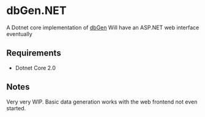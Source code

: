 # dbGen.NET
A Dotnet core implementation of [dbGen](https://github.com/jack775544/dbGen)
Will have an ASP.NET web interface eventually

## Requirements
* Dotnet Core 2.0

## Notes
Very very WIP. Basic data generation works with the web frontend not even started.